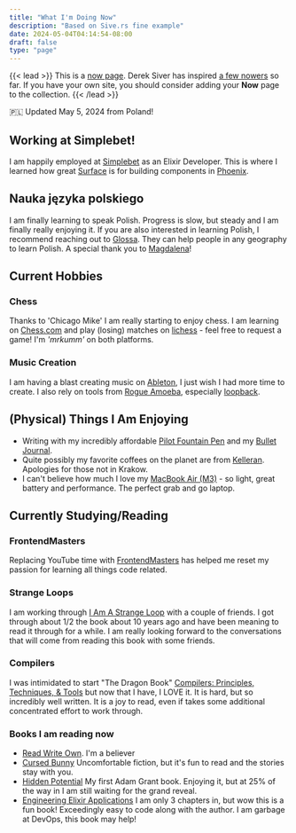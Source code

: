```yaml
---
title: "What I'm Doing Now"
description: "Based on Sive.rs fine example"
date: 2024-05-04T04:14:54-08:00
draft: false
type: "page"
---
```


{{< lead >}}
This is a [now page](https://nownownow.com/about). Derek Siver has inspired [a few nowers](https://nownownow.com/) so far. If you have your own site, you should consider adding your **Now** page to the collection.
{{< /lead >}}

:poland: Updated May 5, 2024 from Poland!

## Working at Simplebet!
I am happily employed at [Simplebet](https://www.simplebet.ai/) as an Elixir Developer. This is where I learned how great  [Surface](https://surface-ui.org/) is for building components in [Phoenix](https://www.phoenixframework.org/).


## Nauka języka polskiego

I am finally learning to speak Polish. Progress is slow, but steady and I am finally really enjoying it. If you are also interested in learning Polish, I recommend reaching out to [Glossa](https://e-polish.eu/polish-for-foreigners). They can help people in any geography to learn Polish. A special thank you to [Magdalena](https://e-polish.eu/en/polish_teachers_online/magdalena_wygladacz)!

## Current Hobbies

### Chess

Thanks to 'Chicago Mike' I am really starting to enjoy chess. I am learning on [Chess.com](https://www.chess.com) and play (losing) matches on [lichess](https://lichess.org/) - feel free to request a game! I'm _'mrkumm'_ on both platforms.

### Music Creation

I am having a blast creating music on [Ableton](https://www.ableton.com/), I just wish I had more time to create. I also rely on tools from [Rogue Amoeba](https://rogueamoeba.com/), especially [loopback](https://rogueamoeba.com/loopback/).

## (Physical) Things I Am Enjoying

- Writing with my incredibly affordable [Pilot Fountain Pen](https://www.jetpens.com/Pilot-Metropolitan-Fountain-Pen-Black-Plain-Fine-Nib/pd/12075) and my [Bullet Journal](https://www.jetpens.com/Leuchtturm1917-Bullet-Journal-2nd-Edition-Medium-A5-Dark-Blue-Dotted/pd/36141).
- Quite possibly my favorite coffees on the planet are from [Kelleran](https://kellerancoffee.pl/). Apologies for those not in Krakow.
- I can't believe how much I love my [MacBook Air (M3)](https://www.apple.com/macbook-air/) - so light, great battery and performance. The perfect grab and go laptop.

## Currently Studying/Reading

### FrontendMasters

Replacing YouTube time with [FrontendMasters](https://frontendmasters.com/) has helped me reset my passion for learning all things code related.

### Strange Loops

I am working through [I Am A Strange Loop](https://www.amazon.com/Am-Strange-Loop-Douglas-Hofstadter-ebook/dp/B004PYDBS0/) with a couple of friends. I got through about 1/2 the book about 10 years ago and have been meaning to read it through for a while. I am really looking forward to the conversations that will come from reading this book with some friends.

### Compilers

I was intimidated to start "The Dragon Book" [Compilers: Principles, Techniques, & Tools](https://www.amazon.com/Compilers-Principles-Techniques-Alfred-Aho-ebook/dp/B009TGD06W) but now that I have, I LOVE it. It is hard, but so incredibly well written. It is a joy to read, even if takes some additional concentrated effort to work through.

### Books I am reading now

- [Read Write Own](https://www.amazon.com/Read-Write-Own-Building-Internet-ebook/dp/B0C8FNFV38). I'm a believer
- [Cursed Bunny](https://www.amazon.com/Cursed-Bunny-Bora-Chung-ebook/dp/B0CLL1MSS1) Uncomfortable fiction, but it's fun to read and the stories stay with you.
- [Hidden Potential](https://www.amazon.com/Hidden-Potential-Science-Achieving-Greater-ebook/dp/B0C5LN1BCM) My first Adam Grant book. Enjoying it, but at 25% of the way in I am still waiting for the grand reveal.
- [Engineering Elixir Applications](https://pragprog.com/titles/beamops/engineering-elixir-applications/) I am only 3 chapters in, but wow this is a fun book! Exceedingly easy to code along with the author. I am garbage at DevOps, this book may help!
